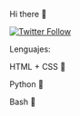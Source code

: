 Hi there 👋

[![Twitter Follow](https://img.shields.io/twitter/follow/OscarGonzalezFr?logo=twitter&style=social)](https://twitter.com/OscarGonzalezFr)

Lenguajes:


HTML + CSS 📃

Python 🐍

Bash  🤖
